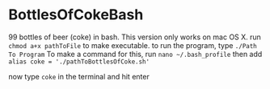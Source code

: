 # BottlesOfCokeBash
99 bottles of beer (coke) in bash. This version only works on mac OS X.
run `chmod a+x pathToFile` to make executable.
to run the program, type
`./Path To Program`
To make a command for this, run
`nano ~/.bash_profile`
then add 
`alias coke = './pathToBottlesOfCoke.sh'`

now type `coke` in the terminal and hit enter
